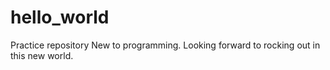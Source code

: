 # hello_world
Practice repository
New to programming. Looking forward to rocking out in this new world. 
